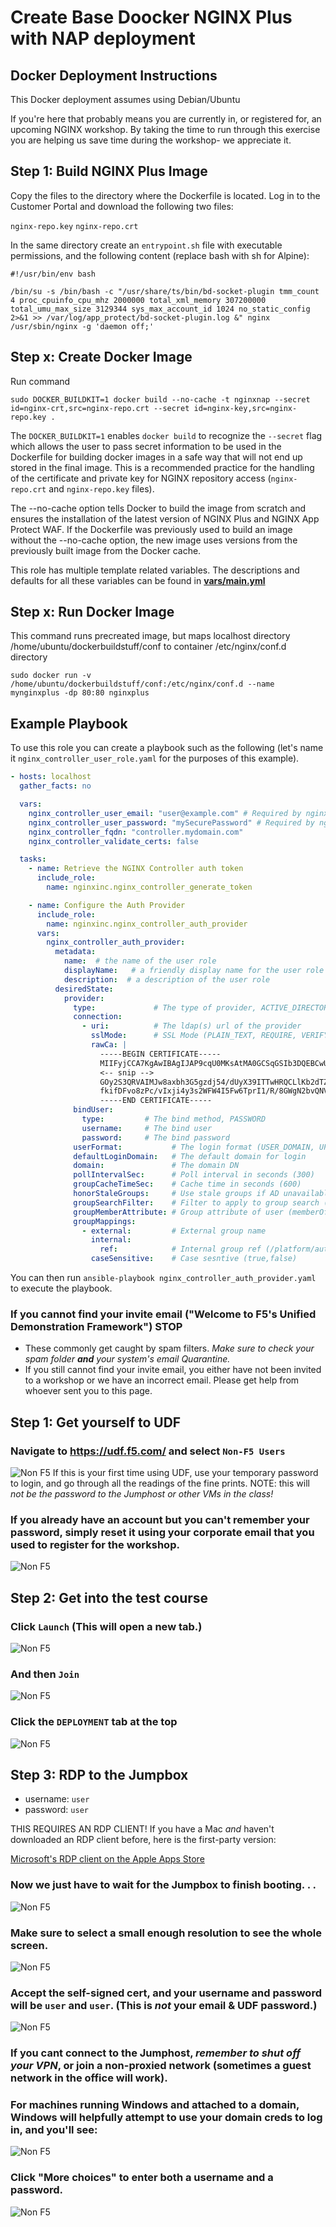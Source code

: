 # Create Base Doocker NGINX Plus with NAP deployment
## Docker Deployment Instructions 

This Docker deployment assumes using Debian/Ubuntu

If you're here that probably means you are currently in, or registered for, an upcoming NGINX workshop. By taking the time to run through this exercise you are helping us save time during the workshop- we appreciate it.


## Step 1: Build NGINX Plus Image

Copy the files to the directory where the Dockerfile is located.
Log in to the Customer Portal and download the following two files:

`nginx-repo.key`
`nginx-repo.crt`


In the same directory create an `entrypoint.sh` file with executable permissions, and the following content (replace bash with sh for Alpine):

```
#!/usr/bin/env bash

/bin/su -s /bin/bash -c "/usr/share/ts/bin/bd-socket-plugin tmm_count 4 proc_cpuinfo_cpu_mhz 2000000 total_xml_memory 307200000 total_umu_max_size 3129344 sys_max_account_id 1024 no_static_config 2>&1 >> /var/log/app_protect/bd-socket-plugin.log &" nginx
/usr/sbin/nginx -g 'daemon off;'
```



## Step x: Create Docker Image

Run command

`sudo DOCKER_BUILDKIT=1 docker build --no-cache -t nginxnap --secret id=nginx-crt,src=nginx-repo.crt --secret id=nginx-key,src=nginx-repo.key .`



The `DOCKER_BUILDKIT=1` enables `docker build` to recognize the `--secret` flag which allows the user to pass secret information to be used in the Dockerfile for building docker images in a safe way that will not end up stored in the final image. This is a recommended practice for the handling of the certificate and private key for NGINX repository access (`nginx-repo.crt` and `nginx-repo.key` files).

The --no-cache option tells Docker to build the image from scratch and ensures the installation of the latest version of NGINX Plus and NGINX App Protect WAF. If the Dockerfile was previously used to build an image without the --no-cache option, the new image uses versions from the previously built image from the Docker cache.


This role has multiple template related variables. The descriptions and defaults for all these variables can be found in **[vars/main.yml](./vars/main.yml)**

## Step x: Run Docker Image



This command runs precreated image, but maps localhost directory /home/ubuntu/dockerbuildstuff/conf to container /etc/nginx/conf.d directory

`sudo docker run -v /home/ubuntu/dockerbuildstuff/conf:/etc/nginx/conf.d --name mynginxplus -dp 80:80 nginxplus`







Example Playbook
----------------

To use this role you can create a playbook such as the following (let's name it `nginx_controller_user_role.yaml` for the purposes of this example).

```yaml
- hosts: localhost
  gather_facts: no

  vars:
    nginx_controller_user_email: "user@example.com" # Required by nginx_controller_generate_token role
    nginx_controller_user_password: "mySecurePassword" # Required by nginx_controller_generate_token role
    nginx_controller_fqdn: "controller.mydomain.com"
    nginx_controller_validate_certs: false

  tasks:
    - name: Retrieve the NGINX Controller auth token
      include_role:
        name: nginxinc.nginx_controller_generate_token

    - name: Configure the Auth Provider
      include_role:
        name: nginxinc.nginx_controller_auth_provider
      vars:
        nginx_controller_auth_provider:
          metadata:
            name:  # the name of the user role
            displayName:   # a friendly display name for the user role (spaces and special characters allowed)
            description:  # a description of the user role
          desiredState:
            provider:
              type:             # The type of provider, ACTIVE_DIRECTORY
              connection:
                - uri:          # The ldap(s) url of the provider
                  sslMode:      # SSL Mode (PLAIN_TEXT, REQUIRE, VERIFY_CA)
                  rawCa: |
                    -----BEGIN CERTIFICATE-----
                    MIIFyjCCA7KgAwIBAgIJAP9cqU0MKsAtMA0GCSqGSIb3DQEBCwUAMHoxCzAJBgNV
                    <-- snip -->
                    GOy2S3QRVAIMJw8axbh3G5gzdj54/dUyX39ITTwHRQCLlKb2dTZII553ONj+ndqI
                    fkifDFvo8zPc/vIxji4y3s2WFW4I5Fw6TprI1/R/8GWgN2bvQNVVWyLY/UauJg==
                    -----END CERTIFICATE-----
              bindUser:
                type:         # The bind method, PASSWORD
                username:     # The bind user
                password:     # The bind password
              userFormat:           # The login format (USER_DOMAIN, UPN)
              defaultLoginDomain:   # The default domain for login
              domain:               # The domain DN
              pollIntervalSec:      # Poll interval in seconds (300)
              groupCacheTimeSec:    # Cache time in seconds (600)
              honorStaleGroups:     # Use stale groups if AD unavailable (true,false)
              groupSearchFilter:    # Filter to apply to group search ( (objectClass=group) )
              groupMemberAttribute: # Group attribute of user (memberOf)
              groupMappings:
                - external:         # External group name
                  internal:
                    ref:            # Internal group ref (/platform/auth/groups/admin_group)
                  caseSensitive:    # Case sesntive (true,false)
```

You can then run `ansible-playbook nginx_controller_auth_provider.yaml` to execute the playbook.


### If you cannot find your invite email ("Welcome to F5's Unified Demonstration Framework") STOP
  * These commonly get caught by spam filters. *Make sure to check your spam folder **and** your system's email Quarantine.*
  * If you still cannot find your invite email, you either have not been invited to a workshop or we have an incorrect email. Please get help from whoever sent you to this page.

## Step 1: Get yourself to UDF
### Navigate to https://udf.f5.com/ and select ```Non-F5 Users```
![Non F5](images/udfloginnonf5.png "clever alt text")
If this is your first time using UDF, use your temporary password to login, and go through all the readings of the fine prints. NOTE: this will *not be the password to the Jumphost or other VMs in the class!* 

### If you already have an account but you can't remember your password, simply reset it using your corporate email that you used to register for the workshop.
![Non F5](images/udfloginreset.png "happens to the best of us")

## Step 2: Get into the test course
### Click ```Launch``` (This will open a new tab.)
![Non F5](images/courselist.png "click launch")

### And then ```Join```
![Non F5](images/joinbutton.png "'Yes I'm sure'")

### Click the ```DEPLOYMENT``` tab at the top
![Non F5](images/almostthere.png "I'm up here")

## Step 3: RDP to the Jumpbox
   * username: `user`
   * password: `user`

THIS REQUIRES AN RDP CLIENT! If you have a Mac *and* haven't downloaded an RDP client before, here is the first-party version:

[Microsoft's RDP client on the Apple Apps Store](https://apps.apple.com/us/app/microsoft-remote-desktop/id1295203466?mt=12)

### Now we just have to wait for the Jumpbox to finish booting. . .
![Non F5](images/waitforboot.png "loading. . .")

### Make sure to select a small enough resolution to see the whole screen.
![Non F5](images/launchrdp.png "almost there")

### Accept the self-signed cert, and your username and password will be `user` and `user`. (This is *not* your email & UDF password.)
![Non F5](images/useruser.png "rogerroger")

### If you cant connect to the Jumphost, _remember to shut off your VPN_, or join a non-proxied network (sometimes a guest network in the office will work).

### For machines running Windows and attached to a domain, Windows will helpfully attempt to use your domain creds to log in, and you'll see:
![Non F5](images/domaincreds.png "everyone has credentials.com email accounts right?")

### Click "More choices" to enter both a username and a password.
![Non F5](images/domaincredsannotated.png "green arrows")

